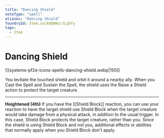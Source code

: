 ```yaml
---
title: "Dancing Shield"
noteType: "spell"
aliases: "Dancing Shield"
foundryId: Item.soLRdQNWirJLqhfy
tags:
  - Item
---
```


# Dancing Shield
![[systems-pf2e-icons-spells-dancing-shield.webp|150]]

You levitate the touched shield and orbit it around a nearby ally. When you Cast the Spell and Sustain the Spell, the shield uses the Raise a Shield action to protect the target creature.

* * *

**Heightened (4th)** If you have the [[Shield Block]] reaction, you can use your reaction to have the target shield use Shield Block when the target creature would take damage from a physical attack, in addition to the usual trigger. In this case, Shield Block protects the target creature, rather than you. Since the shield is using Shield Block and not you, additional effects or abilities that normally apply when you Shield Block don't apply.
